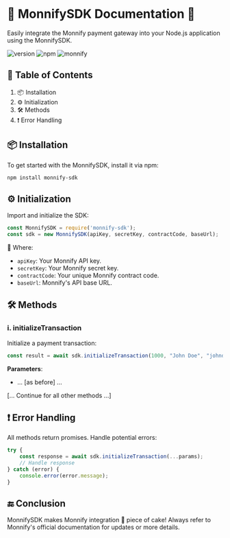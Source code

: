 # 🚀 MonnifySDK Documentation 📖

Easily integrate the Monnify payment gateway into your Node.js application using the MonnifySDK.

![version](https://img.shields.io/badge/version-1.0.0-green)
![npm](https://img.shields.io/badge/npm-compatible-brightgreen)
![monnify](https://img.shields.io/badge/monnify-supported-blue)

## 📌 Table of Contents

1. 📦 Installation
2. ⚙️ Initialization
3. 🛠️ Methods
4. ❗ Error Handling

## 📦 Installation

To get started with the MonnifySDK, install it via npm:

```bash
npm install monnify-sdk
```

## ⚙️ Initialization

Import and initialize the SDK:

```javascript
const MonnifySDK = require('monnify-sdk');
const sdk = new MonnifySDK(apiKey, secretKey, contractCode, baseUrl);
```

🔑 Where:

- `apiKey`: Your Monnify API key.
- `secretKey`: Your Monnify secret key.
- `contractCode`: Your unique Monnify contract code.
- `baseUrl`: Monnify's API base URL.

## 🛠️ Methods

### i. initializeTransaction

Initialize a payment transaction:

```javascript
const result = await sdk.initializeTransaction(1000, "John Doe", "johndoe@example.com", "Payment for Order #123", "https://your-merchant-url.com/callback", "NGN");
```

**Parameters**:

- ... [as before] ...

[... Continue for all other methods ...]

## ❗ Error Handling

All methods return promises. Handle potential errors:

```javascript
try {
    const response = await sdk.initializeTransaction(...params);
    // Handle response
} catch (error) {
    console.error(error.message);
}
```

## 🔚 Conclusion

MonnifySDK makes Monnify integration 🍰 piece of cake! Always refer to Monnify's official documentation for updates or more details.
